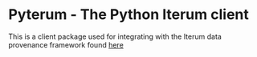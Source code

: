 # Pyterum - The Python Iterum client

This is a client package used for integrating with the Iterum data provenance framework found [here](http://github.com/iterum-provenance)